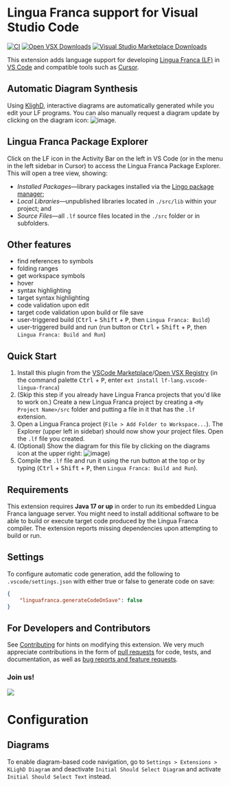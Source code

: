# Lingua Franca support for Visual Studio Code
[![CI](https://github.com/lf-lang/vscode-lingua-franca/actions/workflows/ci.yml/badge.svg)](https://github.com/lf-lang/vscode-lingua-franca/actions/workflows/ci.yml)
[![Open VSX Downloads](https://img.shields.io/open-vsx/dt/lf-lang/vscode-lingua-franca?label=Open%20VSX%20Registry%20%E2%A4%93)](https://open-vsx.org/extension/lf-lang/vscode-lingua-franca)
[![Visual Studio Marketplace Downloads](https://img.shields.io/visual-studio-marketplace/d/lf-lang.vscode-lingua-franca?label=VS%20Marketplace%20%E2%A4%93)](https://marketplace.visualstudio.com/items?itemName=lf-lang.vscode-lingua-franca)

This extension adds language support for developing [Lingua Franca (LF)](https://www.lf-lang.org/) in [VS Code](https://code.visualstudio.com) and compatible tools such as [Cursor](https://www.cursor.com).

## Automatic Diagram Synthesis

Using [KlighD](https://github.com/kieler/KLighD), interactive diagrams are automatically generated while you edit your LF programs.  You can also manually request a diagram update by clicking on the diagram icon: ![image](https://user-images.githubusercontent.com/33707478/130875545-ad78a9b7-a07b-4eb9-be59-f6c758cc816b.png).

## Lingua Franca Package Explorer

Click on the LF icon in the Activity Bar on the left in VS Code (or in the menu in the left sidebar in Cursor) to access the Lingua Franca Package Explorer.
This will open a tree view, showing:

- *Installed Packages*—library packages installed via the [Lingo package manager](https://github.com/lf-lang/lingo/);
- *Local Libraries*—unpublished libraries located in `./src/lib` within your project; and
- *Source Files*—all `.lf` source files located in the `./src` folder or in subfolders.

## Other features
* find references to symbols
* folding ranges
* get workspace symbols
* hover
* syntax highlighting
* target syntax highlighting
* code validation upon edit
* target code validation upon build or file save
* user-triggered build (<kbd>Ctrl</kbd> + <kbd>Shift</kbd> + <kbd>P</kbd>, then `Lingua Franca: Build`) 
* user-triggered build and run (run button or <kbd>Ctrl</kbd> + <kbd>Shift</kbd> + <kbd>P</kbd>, then `Lingua Franca: Build and Run`) 

## Quick Start
 1. Install this plugin from the [VSCode
    Marketplace](https://marketplace.visualstudio.com/items?itemName=lf-lang.vscode-lingua-franca)/[Open VSX Registry](https://open-vsx.org/extension/lf-lang/vscode-lingua-franca)
    (in the command palette <kbd>Ctrl</kbd> + <kbd>P</kbd>, enter `ext install lf-lang.vscode-lingua-franca`)
 2. (Skip this step if you already have Lingua Franca projects that you'd like
    to work on.) Create a new Lingua Franca project by creating a `<My Project
    Name>/src` folder and putting a file in it that has the `.lf` extension.
 3. Open a Lingua Franca project (`File > Add Folder to Workspace...`). The Explorer (upper left in sidebar) should now show your project files. Open the `.lf` file you created.
 4. (Optional) Show the diagram for this file by clicking on the diagrams icon at the upper right: ![image](https://user-images.githubusercontent.com/33707478/130875545-ad78a9b7-a07b-4eb9-be59-f6c758cc816b.png))
 5. Compile the `.lf` file and run it using the run button at the top or by typing (<kbd>Ctrl</kbd> + <kbd>Shift</kbd> + <kbd>P</kbd>, then `Lingua Franca: Build and Run`).

## Requirements
This extension requires **Java 17 or up** in order to run its embedded Lingua Franca language server. You might need to install additional software to be able to build or execute target code produced by the Lingua Franca compiler. The extension reports missing dependencies upon attempting to build or run.

## Settings

To configure automatic code generation, add the following to `.vscode/settings.json` with either true or false to generate code on save:

```json
{
    "linguafranca.generateCodeOnSave": false
}
```

## For Developers and Contributors

See [Contributing](https://github.com/lf-lang/vscode-lingua-franca/blob/main/CONTRIBUTING.md) for hints on modifying this extension.
We very much appreciate contributions in the form of 
[pull requests](https://github.com/lf-lang/vscode-lingua-franca/pulls) for code, tests, and documentation, as well as [bug reports and feature requests](https://github.com/lf-lang/vscode-lingua-franca/issues). 

### Join us!
<a href="https://github.com/lf-lang/vscode-lingua-franca/graphs/contributors">
  <img src="https://contrib.rocks/image?repo=lf-lang/vscode-lingua-franca" />
</a>

# Configuration
## Diagrams
To enable diagram-based code navigation, go to `Settings > Extensions > KLighD
Diagram` and deactivate `Initial Should Select Diagram` and activate `Initial
Should Select Text` instead.
